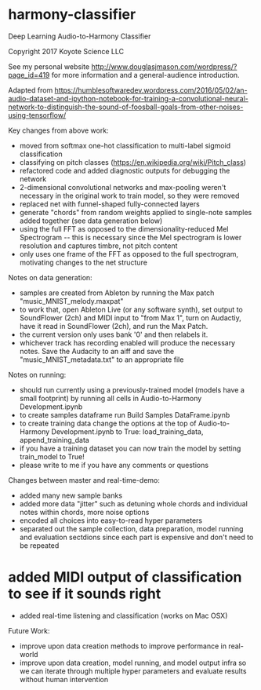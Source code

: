# harmony-classifier
Deep Learning Audio-to-Harmony Classifier

Copyright 2017 Koyote Science LLC

See my personal website http://www.douglasjmason.com/wordpress/?page_id=419 for more information and a general-audience introduction. 

Adapted from https://humblesoftwaredev.wordpress.com/2016/05/02/an-audio-dataset-and-ipython-notebook-for-training-a-convolutional-neural-network-to-distinguish-the-sound-of-foosball-goals-from-other-noises-using-tensorflow/

Key changes from above work:
* moved from softmax one-hot classification to multi-label sigmoid classification 
* classifying on pitch classes (https://en.wikipedia.org/wiki/Pitch_class)
* refactored code and added diagnostic outputs for debugging the network
* 2-dimensional convolutional networks and max-pooling weren't necessary in the original work to train model, so they were removed
* replaced net with funnel-shaped fully-connected layers
* generate "chords" from random weights applied to single-note samples added together (see data generation below)
* using the full FFT as opposed to the dimensionality-reduced Mel Spectrogram -- this is necessary since the Mel spectrogram is lower resolution and captures timbre, not pitch content
* only uses one frame of the FFT as opposed to the full spectrogram, motivating changes to the net structure

Notes on data generation:
* samples are created from Ableton by running the Max patch "music_MNIST_melody.maxpat"
* to work that, open Ableton Live (or any software synth), set output to SoundFlower (2ch) and MIDI input to "from Max 1", turn on Audactiy, have it read in SoundFlower (2ch), and run the Max Patch.
* the current version only uses bank '0' and then relabels it.
* whichever track has recording enabled will produce the necessary notes. Save the Audacity to an aiff and save the "music_MNIST_metadata.txt" to an appropriate file

Notes on running:
* should run currently using a previously-trained model (models have a small footprint) by running all cells in Audio-to-Harmony Development.ipynb
* to create samples dataframe run Build Samples DataFrame.ipynb
* to create training data change the options at the top of Audio-to-Harmony Development.ipynb to True: load_training_data, append_training_data
* if you have a training dataset you can now train the model by setting train_model to True!
* please write to me if you have any comments or questions

Changes between master and real-time-demo:
* added many new sample banks
* added more data "jitter" such as detuning whole chords and individual notes within chords, more noise options
* encoded all choices into easy-to-read hyper parameters
* separated out the sample collection, data preparation, model running and evaluation sectdions since each part is expensive and don't need to be repeated
# added MIDI output of classification to see if it sounds right
* added real-time listening and classification (works on Mac OSX)

Future Work:
* improve upon data creation methods to improve performance in real-world
* improve upon data creation, model running, and model output infra so we can iterate through multiple hyper parameters and evaluate results without human intervention
